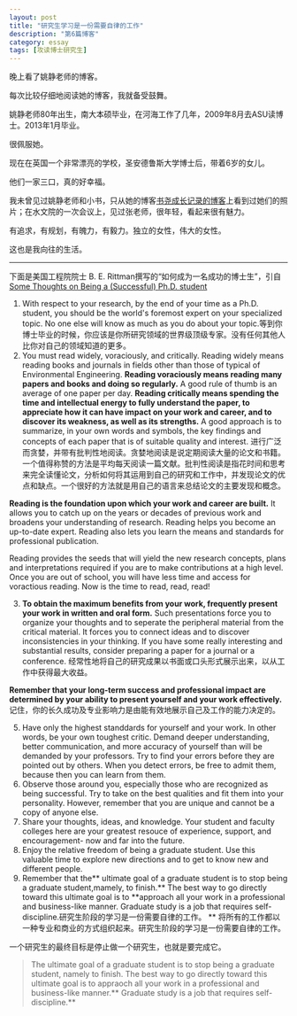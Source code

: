 ```yaml
---
layout: post
title: "研究生学习是一份需要自律的工作"
description: "第6篇博客"
category: essay
tags: [攻读博士研究生]
---
```


晚上看了姚静老师的博客。

每次比较仔细地阅读她的博客，我就备受鼓舞。

姚静老师80年出生，南大本硕毕业，在河海工作了几年，2009年8月去ASU读博士。2013年1月毕业。

很佩服她。

现在在英国一个非常漂亮的学校，圣安德鲁斯大学博士后，带着6岁的女儿。

他们一家三口，真的好幸福。

我未曾见过姚静老师和小书，只从她的博客[书尧成长记录的博客](blog.sina.com.cn/shuyao730)上看到过她们的照片；在水文院的一次会议上，见过张老师，很年轻，看起来很有魅力。

有追求，有规划，有魄力，有毅力。独立的女性，伟大的女性。

这也是我向往的生活。

----
下面是美国工程院院士 B. E. Rittman撰写的“如何成为一名成功的博士生”，引自[Some Thoughts on Being a (Successful) Ph.D. student](http://blog.sina.com.cn/s/blog_6145e3890100fmoy.html)

1. With respect to your research, by the end of your time as a Ph.D. student, you should be the world's foremost expert on your specialized topic. No one else will know as much as you do about your topic.等到你博士毕业的时候，你应该是你所研究领域的世界级顶级专家。没有任何其他人比你对自己的领域知道的更多。
2. You must read widely, voraciously, and critically. Reading widely means reading books and journals in fields other than those of typical of Environmental Engineering. **Reading voraciously means reading many papers and books and doing so regularly.** A good rule of thumb is an average of one paper per day. **Reading critically means spending the time and intellectual energy to fully understand the paper, to appreciate how it can have impact on your work and career, and to discover its weakness, as well as its strengths.** A good approach is to summarize, in your own words and symbols, the key findings and concepts of each paper that is of suitable quality and interest. 进行广泛而贪婪，并带有批判性地阅读。贪婪地阅读是说定期阅读大量的论文和书籍。一个值得称赞的方法是平均每天阅读一篇文献。批判性阅读是指花时间和思考来完全读懂论文，分析如何将其运用到自己的研究和工作中，并发现论文的优点和缺点。一个很好的方法就是用自己的语言来总结论文的主要发现和概念。

**Reading is the foundation upon which your work and career are built.** It allows you to catch up on the years or decades of previous work and broadens your understanding of research. Reading helps you become an up-to-date expert. Reading also lets you learn the means and standards for professional publication.

Reading provides the seeds that will yield the new research concepts, plans and interpretations required if you are to make contributions at a high level. Once you are out of school, you will have less time and access for voractious reading. Now is the time to read, read, read!

3. **To obtain the maximum benefits from your work, frequently present your work in written and oral form.** Such presentations force you to organize your thoughts and to seperate the peripheral material from the critical material. It forces you to connect ideas and to discover inconsistencies in your thinking. If you have some really interesting and substantial results, consider preparing a paper for a journal or a conference. 经常性地将自己的研究成果以书面或口头形式展示出来，以从工作中获得最大收益。

**Remember that your long-term success and professional impact are determined by your ability to present yourself and your work effectively.** 记住，你的长久成功及专业影响力是由能有效地展示自己及工作的能力决定的。

5. Have only the highest standdards for yourself and your work. In other words, be your own toughest critic. Demand deeper understanding, better communication, and more accuracy of yourself than will be demanded by your professors. Try to find your errors before they are pointed out by others. When you detect errors, be free to admit them, because then you can learn from them.
6. Observe those around you, especially those who are recognized as being successful. Try to take on the best qualities and fit them into your personality. However, remember that you are unique and cannot be a copy of anyone else.
7. Share your thoughts, ideas, and knowledge. Your student and faculty colleges here are your greatest resouce of experience, support, and encouragement- now and far into the future.
8. Enjoy the relative freedom of being a graduate student. Use this valuable time to explore new directions and to get to know new and different people.
9. Remember that the** ultimate goal of a graduate student is to stop being a graduate student,mamely, to finish.** The best way to go directly toward this ultimate goal is to **approach all your work in a professional and business-like manner. Graduate study is a job that requires self-discipline.研究生阶段的学习是一份需要自律的工作。 ** 将所有的工作都以一种专业和商业的方式组织起来。研究生阶段的学习是一份需要自律的工作。

一个研究生的最终目标是停止做一个研究生，也就是要完成它。

> The ultimate goal of a graduate student is to stop being a graduate student, namely to finish. The best way to go directly toward this ultimate goal is to appraoch all your work in a professional and business-like manner.** Graduate study is a job that requires self-discipline.**